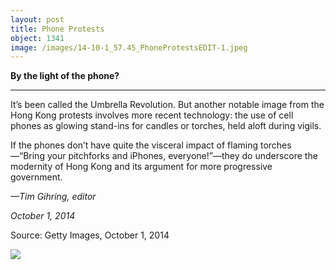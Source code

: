 ```yaml
---
layout: post
title: Phone Protests
object: 1341
image: /images/14-10-1_57.45_PhoneProtestsEDIT-1.jpeg
---
```

**By the light of the phone?**

****

It’s been called the Umbrella Revolution. But another notable image from the Hong Kong protests involves more recent technology: the use of cell phones as glowing stand-ins for candles or torches, held aloft during vigils.

If the phones don’t have quite the visceral impact of flaming torches—“Bring your pitchforks and iPhones, everyone!”—they do underscore the modernity of Hong Kong and its argument for more progressive government.

*—Tim Gihring, editor*

*October 1, 2014*

Source: Getty Images, October 1, 2014

![]({{siteurl.base}}/images/14-10-1_57.45_PhoneProtestsEDIT-1.jpeg)
